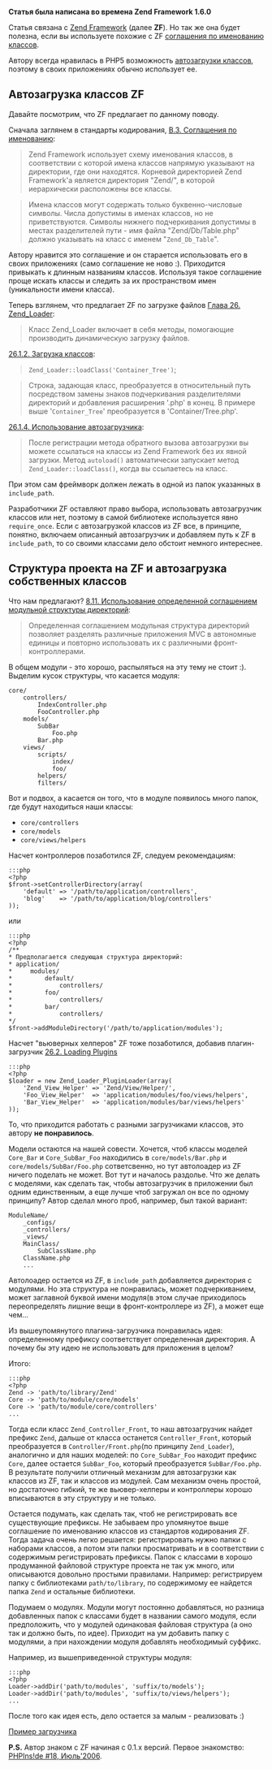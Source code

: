 <!--
META{
    "title": "Автозагрузка классов в приложениях на Zend Framework",
    "published": "25.09.2008",
    "archive": true,
    "aliases": [
        "/post/avtozagruzka-klassov-v-prilozheniyah-na-zend-framework/",
        "/blog/2008/09/25/avtozagruzka-klassov-v-prilozheniyah-na-zend-framework/"
    ]
}
-->

**Статья была написана во времена Zend Framework 1.6.0**

Статья связана с [Zend Framework](http://framework.zend.com) (далее **ZF**). Но так же она будет полезна, если вы используете похожие с ZF [соглашения по именованию классов](http://framework.zend.com/manual/ru/coding-standard.naming-conventions.html).

Автору всегда нравилась в PHP5 возможность [автозагрузки классов](http://php.net/autoload), поэтому в своих приложениях обычно использует ее.

Автозагрузка классов ZF
-------------------------
Давайте посмотрим, что ZF предлагает по данному поводу.

Сначала заглянем в стандарты кодирования, [B.3. Соглашения по именованию](http://framework.zend.com/manual/ru/coding-standard.naming-conventions.html):

>Zend Framework использует схему именования классов, в соответствии с которой имена классов напрямую указывают на директории, где они находятся. Корневой директорией Zend Framework'а является директория "Zend/", в которой иерархически расположены все классы.

>Имена классов могут содержать только буквенно-числовые символы. Числа допустимы в именах классов, но не приветствуются. Символы нижнего подчеркивания допустимы в местах разделителей пути - имя файла "Zend/Db/Table.php" должно указывать на класс с именем "`Zend_Db_Table`".

Автору нравится это соглашение и он старается использовать его в своих приложениях (само соглашение не ново :). Приходится привыкать к длинным названиям классов. Используя такое соглашение проще искать классы и следить за их пространством имен (уникальности имени класса).
<!--more-->

Теперь взглянем, что предлагает ZF по загрузке файлов [Глава 26. Zend_Loader](http://framework.zend.com/manual/ru/zend.loader.html):

>Класс Zend_Loader включает в себя методы, помогающие производить динамическую загрузку файлов.

[26.1.2. Загрузка классов](http://framework.zend.com/manual/ru/zend.loader.html#zend.loader.load.class):

>`Zend_Loader::loadClass('Container_Tree')`;

>Строка, задающая класс, преобразуется в относительный путь посредством замены знаков подчеркивания разделителями директорий и добавления расширения '.php' в конец. В примере выше '`Container_Tree`' преобразуется в 'Container/Tree.php'.

[26.1.4. Использование автозагрузчика](http://framework.zend.com/manual/ru/zend.loader.html#zend.loader.load.autoload):

>После регистрации метода обратного вызова автозагрузки вы можете ссылаться на классы из Zend Framework без их явной загрузки. Метод `autoload()` автоматически запускает метод `Zend_Loader::loadClass()`, когда вы ссылаетесь на класс.

При этом сам фреймворк должен лежать в одной из папок указанных в `include_path`.

Разработчики ZF оставляют право выбора, использовать автозагрузчик классов или нет, поэтому в самой библиотеке используется явно `require_once`. Если с автозагрузкой классов из ZF все, в принципе, понятно, включаем описанный автозагрузчик и добавляем путь к ZF в `include_path`, то со своими классами дело обстоит немного интереснее.

Структура проекта на ZF и автозагрузка собственных классов
---------------------------------------------------------
Что нам предлагают?
[8.11. Использование определенной соглашением модульной структуры директорий](http://framework.zend.com/manual/ru/zend.controller.modular.html):

>Определенная соглашением модульная структура директорий позволяет разделять различные приложения MVC в автономные единицы и повторно использовать их с различными фронт-контроллерами.

В общем модули - это хорошо, распыляться на эту тему не стоит :).
Выделим кусок структуры, что касается модуля:

    core/
        controllers/
            IndexController.php
            FooController.php
        models/
            SubBar
                Foo.php
            Bar.php
        views/
            scripts/
                index/
                foo/
            helpers/
            filters/

Вот и подвох, а касается он того, что в модуле появилось много папок, где будут находиться наши классы:

- `core/controllers`
- `core/models`
- `core/views/helpers`

Насчет контроллеров позаботился ZF, следуем рекомендациям:

    :::php
    <?php
    $front->setControllerDirectory(array(
        'default' => '/path/to/application/controllers',
        'blog'    => '/path/to/application/blog/controllers'
    ));

или

    :::php
    <?php
    /**
    * Предполагается следующая структура директорий:
    * application/
    *     modules/
    *         default/
    *             controllers/
    *         foo/
    *             controllers/
    *         bar/
    *             controllers/
    */
    $front->addModuleDirectory('/path/to/application/modules');

Насчет "вьюверных хелперов" ZF тоже позаботился, добавив плагин-загрузчик [26.2. Loading Plugins](http://framework.zend.com/manual/ru/zend.loader.pluginloader.html)

    :::php
    <?php
    $loader = new Zend_Loader_PluginLoader(array(
        'Zend_View_Helper' => 'Zend/View/Helper/',
        'Foo_View_Helper'  => 'application/modules/foo/views/helpers',
        'Bar_View_Helper'  => 'application/modules/bar/views/helpers'
    ));

То, что приходится работать с разными загрузчиками классов, это автору **не понравилось**.

Модели остаются на нашей совести. Хочется, чтоб классы моделей `Core_Bar` и `Core_SubBar_Foo` находились в `core/models/Bar.php` и `core/models/SubBar/Foo.php` сответсвенно, но тут автолоадер из ZF ничего поделать не может. Вот тут и началось раздолье. Что же делать с моделями, как сделать так, чтобы автозагрузчик в приложении был одним единственным, а еще лучше чтоб загружал он все по одному принципу? Автор сделал много проб, например, был такой вариант:

    ModuleName/
        _configs/
    	_controllers/
    	_views/
    	MainClass/
            SubClassName.php
    	ClassName.php
    	...

Автолоадер остается из ZF, в `include_path` добавляется директория с модулями. Но эта структура не понравилась, может подчеркиванием, может заглавной буквой имени модуля(в этом случае приходилось переопределять лишние вещи в фронт-контроллере из ZF), а может еще чем...

Из вышеупомянутого плагина-загрузчика понравилась идея: определенному префиксу соответствует определенная директория. А почему бы эту идею не использовать для приложения в целом?

Итого:

    :::php
    <?php
    Zend -> 'path/to/library/Zend'
    Core -> 'path/to/module/core/models'
    Core -> 'path/to/module/core/controllers'
    ...

Тогда если класс `Zend_Controller_Front`, то наш автозагрузчик найдет префикс `Zend`, дальше от класса останется `Controller_Front`, который преобразуется  в `Controller/Front.php`(по принципу `Zend_Loader`), аналогично и для наших моделей: по `Core_SubBar_Foo` находит префикс `Core`, далее остается `SubBar_Foo`, который преобразуется `SubBar/Foo.php`. В результате получили отличный механизм для автозагрузки как классов из ZF, так и классов из модулей. Сам механизм очень простой, но достаточно гибкий, те же вьювер-хелперы и контроллеры хорошо вписываются в эту структуру и не только.

Остается подумать, как сделать так, чтоб не регистрировать все существующие префиксы. Не забываем про упомянутое выше соглашение по именованию классов из стандартов кодирования ZF. Тогда задача очень легко решается: регистрировать нужно папки с наборами классов, а потом эти папки просматривать и в соответствии с содержимым регистрировать префиксы. Папок с классами в хорошо продуманной файловой структуре проекта не так уж много, или описываются довольно простыми правилами.
Например: регистрируем папку с библиотеками `path/to/library`, по содержимому ее найдется папка `Zend` и остальные библиотеки.

Подумаем о модулях. Модули могут постоянно добавляться, но разница добавленных папок с классами будет в названии самого модуля, если предположить, что у модулей одинаковая файловая структура (а оно так и должно быть, по идее). Приходит на ум добавить папку с модулями, а при нахождении модуля добавлять необходимый суффикс.

Например, из вышеприведенной структуры модуля:

    :::php
    <?php
    Loader->addDir('path/to/modules', 'suffix/to/models');
    Loader->addDir('path/to/modules', 'suffix/to/views/helpers');
    ...

После того как идея есть, дело остается за малым - реализовать :)

[Пример загрузчика](http://code.google.com/p/yadro/source/browse/trunk/system/modules/core/models/Loader.php)

**P.S.** Автор знаком с ZF начиная с 0.1.x версий. Первое знакомство: [PHPIns!de #18, Июль'2006](http://phpclub.ru/detail/magazine/2006/07/).
